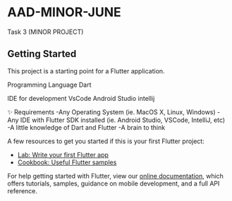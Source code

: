 # AAD-MINOR-JUNE

Task 3 (MINOR PROJECT)

## Getting Started

This project is a starting point for a Flutter application.

Programming Language
  Dart

IDE for development
  VsCode
  Android Studio
  intellij


✨ Requirements
  -Any Operating System (ie. MacOS X, Linux, Windows)
  -Any IDE with Flutter SDK installed (ie. Android Studio, VSCode, IntelliJ, etc)  
  -A little knowledge of Dart and Flutter
  -A brain to think

A few resources to get you started if this is your first Flutter project:

- [Lab: Write your first Flutter app](https://flutter.dev/docs/get-started/codelab)
- [Cookbook: Useful Flutter samples](https://flutter.dev/docs/cookbook)

For help getting started with Flutter, view our
[online documentation](https://flutter.dev/docs), which offers tutorials,
samples, guidance on mobile development, and a full API reference.
